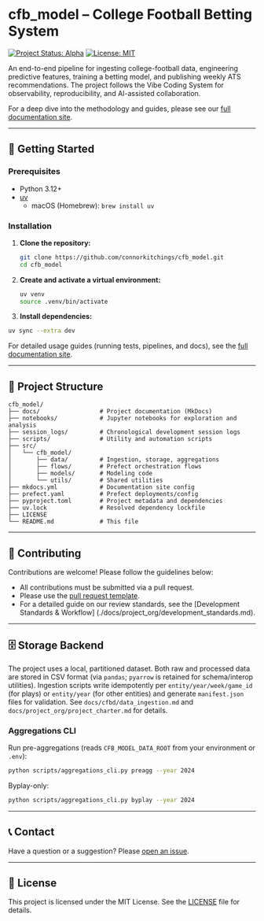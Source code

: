 # cfb_model – College Football Betting System

[![Project Status: Alpha](https://www.repostatus.org/badges/latest/alpha.svg)](https://www.repostatus.org/#alpha)
[![License: MIT](https://img.shields.io/badge/License-MIT-yellow.svg)](https://opensource.org/licenses/MIT)

An end-to-end pipeline for ingesting college-football data, engineering predictive features,
training a betting model, and publishing weekly ATS recommendations. The project follows the Vibe
Coding System for observability, reproducibility, and AI-assisted collaboration.

For a deep dive into the methodology and guides, please see our [full documentation site](./docs/index.md).

---

## 🚀 Getting Started

### Prerequisites

- Python 3.12+
- [uv](https://github.com/astral-sh/uv)
  - macOS (Homebrew): `brew install uv`

### Installation

1. **Clone the repository:**

   ```bash
   git clone https://github.com/connorkitchings/cfb_model.git
   cd cfb_model
   ```

2. **Create and activate a virtual environment:**

   ```bash
   uv venv
   source .venv/bin/activate
   ```

3. **Install dependencies:**

```bash
uv sync --extra dev
```

For detailed usage guides (running tests, pipelines, and docs), see the
[full documentation site](./docs/index.md).

---

## 📂 Project Structure

```text
cfb_model/
├── docs/                 # Project documentation (MkDocs)
├── notebooks/            # Jupyter notebooks for exploration and analysis
├── session_logs/         # Chronological development session logs
├── scripts/              # Utility and automation scripts
├── src/
│   └── cfb_model/
│       ├── data/         # Ingestion, storage, aggregations
│       ├── flows/        # Prefect orchestration flows
│       ├── models/       # Modeling code
│       └── utils/        # Shared utilities
├── mkdocs.yml            # Documentation site config
├── prefect.yaml          # Prefect deployments/config
├── pyproject.toml        # Project metadata and dependencies
├── uv.lock               # Resolved dependency lockfile
├── LICENSE
└── README.md             # This file
```

---

## 🤝 Contributing

Contributions are welcome! Please follow the guidelines below:

- All contributions must be submitted via a pull request.
- Please use the [pull request template](./.github/pull_request_template.md).
- For a detailed guide on our review standards, see the [Development Standards & Workflow]
  (./docs/project_org/development_standards.md).

---

## 🗄️ Storage Backend

The project uses a local, partitioned dataset. Both raw and processed data are stored in CSV format
(via `pandas`; `pyarrow` is retained for schema/interop utilities).
Ingestion scripts write idempotently per `entity/year/week/game_id` (for plays) or `entity/year`
(for other entities) and generate `manifest.json` files for validation.
See `docs/cfbd/data_ingestion.md` and `docs/project_org/project_charter.md` for details.

### Aggregations CLI

Run pre-aggregations (reads `CFB_MODEL_DATA_ROOT` from your environment or `.env`):

```bash
python scripts/aggregations_cli.py preagg --year 2024
```

Byplay-only:

```bash
python scripts/aggregations_cli.py byplay --year 2024
```

---

## 📞 Contact

Have a question or a suggestion? Please [open an issue](https://github.com/connorkitchings/cfb_model/issues).

---

## 📄 License

This project is licensed under the MIT License. See the [LICENSE](LICENSE) file for details.
